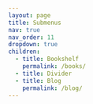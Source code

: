 ```yaml
---
layout: page
title: Submenus
nav: true
nav_order: 11
dropdown: true
children:
  - title: Bookshelf
    permalink: /books/
  - title: Divider
  - title: Blog
    permalink: /blog/
---
```

